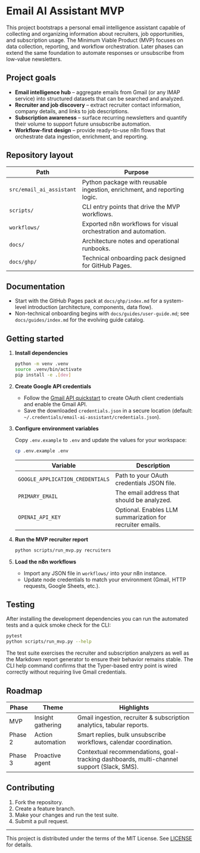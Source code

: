 # Email AI Assistant MVP

This project bootstraps a personal email intelligence assistant capable of collecting and organizing information about recruiters, job opportunities, and subscription usage. The Minimum Viable Product (MVP) focuses on data collection, reporting, and workflow orchestration. Later phases can extend the same foundation to automate responses or unsubscribe from low-value newsletters.

## Project goals

* **Email intelligence hub** – aggregate emails from Gmail (or any IMAP service) into structured datasets that can be searched and analyzed.
* **Recruiter and job discovery** – extract recruiter contact information, company details, and links to job descriptions.
* **Subscription awareness** – surface recurring newsletters and quantify their volume to support future unsubscribe automation.
* **Workflow-first design** – provide ready-to-use n8n flows that orchestrate data ingestion, enrichment, and reporting.

## Repository layout

| Path | Purpose |
| ---- | ------- |
| `src/email_ai_assistant` | Python package with reusable ingestion, enrichment, and reporting logic. |
| `scripts/` | CLI entry points that drive the MVP workflows. |
| `workflows/` | Exported n8n workflows for visual orchestration and automation. |
| `docs/` | Architecture notes and operational runbooks. |
| `docs/ghp/` | Technical onboarding pack designed for GitHub Pages. |

## Documentation

- Start with the GitHub Pages pack at `docs/ghp/index.md` for a system-level introduction (architecture, components, data flow).
- Non-technical onboarding begins with `docs/guides/user-guide.md`; see `docs/guides/index.md` for the evolving guide catalog.

## Getting started

1. **Install dependencies**

   ```bash
   python -m venv .venv
   source .venv/bin/activate
   pip install -e .[dev]
   ```

2. **Create Google API credentials**
   * Follow the [Gmail API quickstart](https://developers.google.com/gmail/api/quickstart/python) to create OAuth client credentials and enable the Gmail API.
   * Save the downloaded `credentials.json` in a secure location (default: `~/.credentials/email-ai-assistant/credentials.json`).

3. **Configure environment variables**

   Copy `.env.example` to `.env` and update the values for your workspace:

   ```bash
   cp .env.example .env
   ```

   | Variable | Description |
   | -------- | ----------- |
   | `GOOGLE_APPLICATION_CREDENTIALS` | Path to your OAuth credentials JSON file. |
   | `PRIMARY_EMAIL` | The email address that should be analyzed. |
   | `OPENAI_API_KEY` | Optional. Enables LLM summarization for recruiter emails. |

4. **Run the MVP recruiter report**

   ```bash
   python scripts/run_mvp.py recruiters
   ```

5. **Load the n8n workflows**
   * Import any JSON file in `workflows/` into your n8n instance.
   * Update node credentials to match your environment (Gmail, HTTP requests, Google Sheets, etc.).

## Testing

After installing the development dependencies you can run the automated tests and a quick smoke check for the CLI:

```bash
pytest
python scripts/run_mvp.py --help
```

The test suite exercises the recruiter and subscription analyzers as well as the Markdown report generator to ensure
their behavior remains stable. The CLI help command confirms that the Typer-based entry point is wired correctly without
requiring live Gmail credentials.

## Roadmap

| Phase | Theme | Highlights |
| ----- | ----- | ---------- |
| MVP | Insight gathering | Gmail ingestion, recruiter & subscription analytics, tabular reports. |
| Phase 2 | Action automation | Smart replies, bulk unsubscribe workflows, calendar coordination. |
| Phase 3 | Proactive agent | Contextual recommendations, goal-tracking dashboards, multi-channel support (Slack, SMS). |

## Contributing

1. Fork the repository.
2. Create a feature branch.
3. Make your changes and run the test suite.
4. Submit a pull request.

---

This project is distributed under the terms of the MIT License. See [LICENSE](LICENSE) for details.

